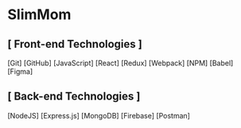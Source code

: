 # SlimMom

## [ Front-end Technologies ]

[Git] [GitHub] [JavaScript] [React] [Redux] [Webpack] [NPM] [Babel] [Figma]

## [ Back-end Technologies ]

[NodeJS] [Express.js] [MongoDB] [Firebase] [Postman]
